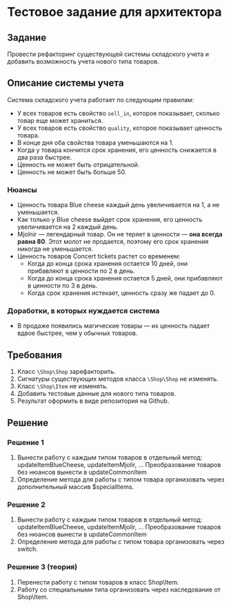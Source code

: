 # Тестовое задание для архитектора

## Задание

Провести рефакторинг существующей системы складского учета и добавить возможность учета нового типа товаров.

## Описание системы учета

Система складского учета работает по следующим правилам:
* У всех товаров есть свойство `sell_in`, которое показывает, сколько товар еще может храниться.
* У всех товаров есть свойство `quality`, которое показывает ценность товара.
* В конце дня оба свойства товара уменьшаются на 1.
* Когда у товара кончится срок хранения, его ценность снижается в два раза быстрее.
* Ценность не может быть отрицательной.
* Ценность не может быть больше 50.

### Нюансы

* Ценность товара Blue cheese каждый день увеличивается на 1, а не уменьшается.
* Как только у Blue cheese выйдет срок хранения, его ценность увеличивается на 2 каждый день.
* Mjolnir — легендарный товар. Он не теряет в ценности — **она всегда равна 80**.
  Этот молот не продается, поэтому его срок хранения никогда не уменьшается.
* Ценность товаров Concert tickets растет со временем:
    * Когда до конца срока хранения остается 10 дней, они прибавляют в ценности по 2 в день.
    * Когда до конца срока хранения остается 5 дней, они прибавляют в ценности по 3 в день.
    * Когда срок хранения истекает, ценность сразу же падает до 0.

### Доработки, в которых нуждается система

* В продаже появились магические товары — их ценность падает вдвое быстрее, чем у обычных товаров.

## Требования

1. Класс `\Shop\Shop` зарефакторить.
1. Сигнатуры существующих методов класса `\Shop\Shop` не изменять.
1. Класс `\Shop\Item` не изменять.
1. Добавить тестовые данные для нового типа товаров.
1. Результат оформить в виде репозитория на Github.

## Решение

### Решение 1

1. Вынести работу с каждым типом товаров в отдельный метод: updateItemBlueCheese, updateItemMjolir, ...
Преобразование товаров без нюансов вынести в updateCommonItem
1. Определение метода для работы с типом товара организовать через дополнительный массив $specialItems.

### Решение 2

1. Вынести работу с каждым типом товаров в отдельный метод: updateItemBlueCheese, updateItemMjolir, ...
Преобразование товаров без нюансов вынести в updateCommonItem
1. Определение метода для работы с типом товара организовать через switch.

### Решение 3 (теория)

1. Перенести работу с типом товаров в класс Shop\Item.
1. Работу со специальными типа организовать через наследование от Shop\Item.
